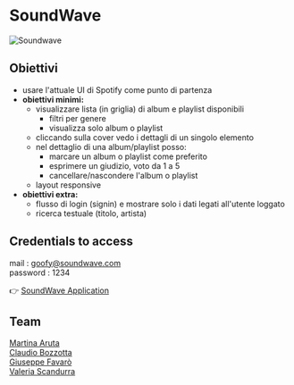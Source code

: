 # SoundWave


<!-- <img src="https://iili.io/hc9GXs.md.png" alt="soundwave" border="0"> -->
<img src="https://i.ibb.co/0FyDd2W/Schermata-2022-06-10-alle-23-12-45.png" alt="Soundwave" border="0">

## Obiettivi
  - usare l'attuale UI di Spotify come punto di partenza
- **obiettivi minimi:**
  - visualizzare lista (in griglia) di album e playlist disponibili
    - filtri per genere
    - visualizza solo album o playlist
  - cliccando sulla cover vedo i dettagli di un singolo elemento
  - nel dettaglio di una album/playlist posso:
    - marcare un album o playlist come preferito
    - esprimere un giudizio, voto da 1 a 5
    - cancellare/nascondere l'album o playlist
  - layout responsive
- **obiettivi extra:**
  - flusso di login (signin) e mostrare solo i dati legati all'utente loggato
  - ricerca testuale (titolo, artista)

## Credentials to access

mail : goofy@soundwave.com <br>
password : 1234

:point_right: <a href="https://soundwave-finalproject.vercel.app/login" alt="soundwave_app" target="_blank">SoundWave Application</a>

## Team

<a target="_blank" rel="noreferrer" href="https://www.linkedin.com/in/martinaaruta/">Martina Aruta</a><br>
<a target="_blank" rel="noreferrer" href="https://www.linkedin.com/in/claudio-bozzotta-84a9657a/">Claudio Bozzotta</a><br>
<a target="_blank" rel="noreferrer" href="https://www.linkedin.com/in/giuseppe-favaro/">Giuseppe Favarò</a><br>
<a target="_blank" rel="noreferrer" href="https://www.linkedin.com/in/valeria-scandurra/">Valeria Scandurra</a><br>

